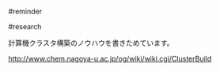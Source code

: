 

#reminder

#research



計算機クラスタ構築のノウハウを書きためています。



http://www.chem.nagoya-u.ac.jp/og/wiki/wiki.cgi/ClusterBuild



